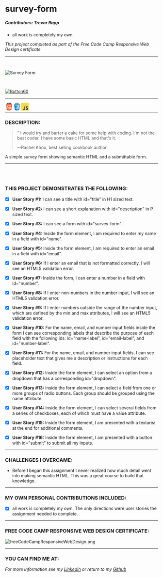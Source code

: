 # survey-form


##### Contributors: Trevor Rapp

 * all work is completely my own.

 *This project completed as part of the Free Code Camp Responsive Web Design certificate*
 
---

<br>

![Survey Form](https://user-images.githubusercontent.com/11747875/145137171-84d916aa-33ef-4f2a-a9e0-6a6332115d51.gif)

<br>

[![Button60](https://user-images.githubusercontent.com/11747875/145137022-7e0307f1-6ca7-4fcc-ab0a-76a9646528a0.png)](https://trrapp12.github.io/survey-form/)

---

<img align="left" alt="HTML5" width="26px" src="https://raw.githubusercontent.com/github/explore/80688e429a7d4ef2fca1e82350fe8e3517d3494d/topics/html/html.png" />
<img align="left" alt="CSS3" width="26px" src="https://raw.githubusercontent.com/github/explore/80688e429a7d4ef2fca1e82350fe8e3517d3494d/topics/css/css.png" />
<img align="left" alt="JavaScript" width="26px" src="https://raw.githubusercontent.com/github/explore/80688e429a7d4ef2fca1e82350fe8e3517d3494d/topics/javascript/javascript.png" />
<br>

---

### DESCRIPTION:

> " I would try and barter a cake for some help with coding. I'm not the best coder.  I have some basic HTML and that's it.
>
> --Rachel Khoo, best selling cookbook author

A simple survey form showing semantic HTML and a submittable form.

---

<br>
<br>

### THIS PROJECT DEMONSTRATES THE FOLLOWING:


- [X] **User Story #1:** I can see a title with id="title" in H1 sized text.

- [X] **User Story #2:** I can see a short explanation with id="description" in P sized text.

- [X] **User Story #3:** I can see a form with id="survey-form".

- [X] **User Story #4:** Inside the form element, I am required to enter my name in a field with id="name".

- [X] **User Story #5:** Inside the form element, I am required to enter an email in a field with id="email".

- [X] **User Story #6:** If I enter an email that is not formatted correctly, I will see an HTML5 validation error.

- [X] **User Story #7:** Inside the form, I can enter a number in a field with id="number".

- [X] **User Story #8:** If I enter non-numbers in the number input, I will see an HTML5 validation error.

- [X] **User Story #9:** If I enter numbers outside the range of the number input, which are defined by the min and max attributes, I will see an HTML5 validation error.

- [X] **User Story #10:** For the name, email, and number input fields inside the form I can see corresponding labels that describe the purpose of each field with the following ids: id="name-label", id="email-label", and id="number-label".

- [X] **User Story #11:** For the name, email, and number input fields, I can see placeholder text that gives me a description or instructions for each field.

- [X] **User Story #12:** Inside the form element, I can select an option from a dropdown that has a corresponding id="dropdown".

- [X] **User Story #13:** Inside the form element, I can select a field from one or more groups of radio buttons. Each group should be grouped using the name attribute.

- [X] **User Story #14:** Inside the form element, I can select several fields from a series of checkboxes, each of which must have a value attribute.

- [X] **User Story #15:** Inside the form element, I am presented with a textarea at the end for additional comments.

- [X] **User Story #16:** Inside the form element, I am presented with a button with id="submit" to submit all my inputs.

---

### CHALLENGES I OVERCAME:

* Before I began this assignment I never realized how much detail went into making semantic HTML.  This was a great course to build that knowledge.

---

### MY OWN PERSONAL CONTRIBUTIONS INCLUDED:

- [X] all work is completely my own.  The only directions were user stories the assignment needed to complete.

---

### FREE CODE CAMP RESPONSIVE WEB DESIGN CERTIFICATE:

![freeCodeCampResponsiveWebDesign.png](https://user-images.githubusercontent.com/11747875/257409023-964325b1-9779-48c7-bc0a-a9852a93d0cb.png)

---

### YOU CAN FIND ME AT:

*For more information see my [LinkedIn](https://www.linkedin.com/in/trevor-rapp-042a1037) or return to my [Github](https://github.com/trrapp12)*


